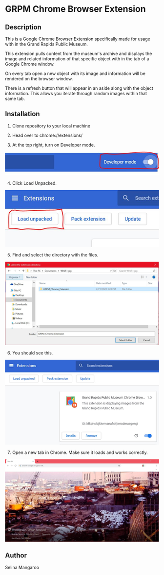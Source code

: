 # GRPM Chrome Browser Extension

## Description

This is a Google Chrome Browser Extension specifically made for usage with in the Grand Rapids Public Museum.

This extension pulls content from the museum's archive and displays the image and related information of that specific object with in the tab of a Google Chrome window.

On every tab open a new object with its image and information will be rendered on the browser window.

There is a refresh button that will appear in an aside along with the object information. This allows you iterate through random images within that same tab.

## Installation

1. Clone repository to your local machine

2. Head over to chrome://extensions/

3. At the top right, turn on Developer mode.

![Image](/assets/images/readme/1.JPG)

4. Click Load Unpacked.

![Image](/assets/images/readme/2.JPG)

5. Find and select the directory with the files.

![Image](/assets/images/readme/3.JPG)

6. You should see this.

![Image](/assets/images/readme/4.JPG)

7. Open a new tab in Chrome. Make sure it loads and works correctly.

![Image](/assets/images/readme/5.JPG)

## Author
Selina Mangaroo
